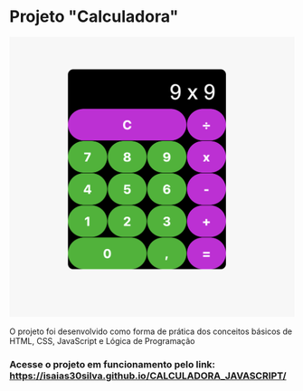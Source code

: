 # Projeto "Calculadora"

<img src = "calculadora.png">

O projeto foi desenvolvido como forma de prática dos conceitos básicos de HTML, CSS, JavaScript e Lógica de Programação

### Acesse o projeto em funcionamento pelo link: https://isaias30silva.github.io/CALCULADORA_JAVASCRIPT/
